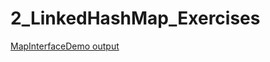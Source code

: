 # 2_LinkedHashMap_Exercises

[MapInterfaceDemo output](https://github.com/LearnerSrush/java-program-with-output/blob/main/MapInterfaceDemo.png)
